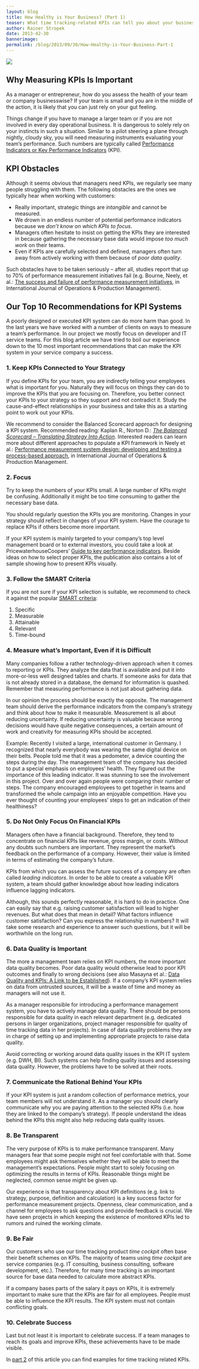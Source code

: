 ```yaml
---
layout: blog
title: How Healthy is Your Business? (Part 1)
teaser: What time tracking-related KPIs can tell you about your business’ healthy - Many companies use KPIs to manage their performance. This first article introduces KPIs. It points out our top 10 tips about how to successfully build a KPI system in your company. In the second part we will show examples of KPIs related to time tracking.
author: Rainer Stropek
date: 2013-42-30
bannerimage: 
permalink: /blog/2013/09/30/How-Healthy-is-Your-Business-Part-1
---
```


<p xmlns="http://www.w3.org/1999/xhtml">
  <img src="{{site.baseurl}}/content/images/blog/2013/09/TimeCockpitBreit1.jpg" />
</p><h2 xmlns="http://www.w3.org/1999/xhtml">Why Measuring KPIs Is Important</h2><p xmlns="http://www.w3.org/1999/xhtml">As a manager or entrepreneur, how do you assess the health of your team or company businesswise? If your team is small and you are in the middle of the action, it is likely that you can just rely on your gut feeling.</p><p xmlns="http://www.w3.org/1999/xhtml">Things change if you have to manage a larger team or if you are not involved in every day operational business. It is dangerous to solely rely on your instincts in such a situation. Similar to a pilot steering a plane through nightly, cloudy sky, you will need measuring instruments evaluating your team’s performance. Such numbers are typically called <a href="http://en.wikipedia.org/wiki/Performance_indicator" target="_blank">Performance Indicators or Key Performance Indicators</a> (KPI).</p><h2 xmlns="http://www.w3.org/1999/xhtml">KPI Obstacles</h2><p xmlns="http://www.w3.org/1999/xhtml">Although it seems obvious that managers need KPIs, we regularly see many people struggling with them. The following obstacles are the ones we typically hear when working with customers:</p><ul xmlns="http://www.w3.org/1999/xhtml">
  <li>Really important, strategic things are <em>intangible</em> and cannot be measured.</li>
  <li>We drown in an endless number of potential performance indicators because we <em>don’t know on which KPIs to focus</em>.</li>
  <li>Managers often hesitate to insist on getting the KPIs they are interested in because gathering the necessary base data would impose <em>too much work</em> on their teams.</li>
  <li>Even if KPIs are carefully selected and defined, managers often turn away from actively working with them because of <em>poor data quality</em>.</li>
</ul><p xmlns="http://www.w3.org/1999/xhtml">Such obstacles have to be taken seriously – after all, studies report that up to 70% of performance measurement initiatives fail (e.g. Bourne, Neely, et al.: <a href="http://www.som.cranfield.ac.uk/som/dinamic-content/research/cbp/vol22.pdf" target="_blank">The success and failure of performance measurement initiatives</a>, in International Journal of Operations &amp; Production Management).</p><h2 xmlns="http://www.w3.org/1999/xhtml">Our Top 10 Recommendations for KPI Systems</h2><p xmlns="http://www.w3.org/1999/xhtml">A poorly designed or executed KPI system can do more harm than good. In the last years we have worked with a number of clients on ways to measure a team’s performance. In our project we mostly focus on developer and IT service teams. For this blog article we have tried to boil our experience down to the 10 most important recommendations that can make the KPI system in your service company a success.</p><h3 xmlns="http://www.w3.org/1999/xhtml">1. Keep KPIs Connected to Your Strategy</h3><p xmlns="http://www.w3.org/1999/xhtml">If you define KPIs for your team, you are indirectly telling your employees what is important for you. Naturally they will focus on things they can do to improve the KPIs that you are focusing on. Therefore, you better connect your KPIs to your strategy so they support and not contradict it. Study the cause-and-effect relationships in your business and take this as a starting point to work out your KPIs.</p><p class="showcase" xmlns="http://www.w3.org/1999/xhtml">We recommend to consider the Balanced Scorecard approach for designing a KPI system. Recommended reading: Kaplan R., Norton D.: <a href="http://www.amazon.de/gp/product/0875846513/ref=as_li_ss_tl?ie=UTF8&amp;camp=1638&amp;creative=19454&amp;creativeASIN=0875846513&amp;linkCode=as2&amp;tag=timecockpit-21" target="_blank"><em>The Balanced Scorecard – Translating Strategy Into Action</em></a>. Interested readers can learn more about different approaches to populate a KPI framework in Neely et al.: <a href="http://www.som.cranfield.ac.uk/som/dinamic-content/research/cbp/IJOPM2010.pdf" target="_blank">Performance measurement system design: developing and testing a process-based approach</a>, in International Journal of Operations &amp; Production Management.</p><h3 xmlns="http://www.w3.org/1999/xhtml">2. Focus</h3><p xmlns="http://www.w3.org/1999/xhtml">Try to keep the numbers of your KPIs small. A large number of KPIs might be confusing. Additionally it might be too time consuming to gather the necessary base data.</p><p xmlns="http://www.w3.org/1999/xhtml">You should regularly question the KPIs you are monitoring. Changes in your strategy should reflect in changes of your KPI system. Have the courage to replace KPIs if others become more important.</p><p class="showcase" xmlns="http://www.w3.org/1999/xhtml">If your KPI system is mainly targeted to your company’s top level management board or to external investors, you could take a look at PricewaterhouseCoopers’ <a href="http://www.pwc.com/gx/en/corporate-reporting/assets/pdfs/uk_kpi_guide.pdf" target="_blank">Guide to key performance indicators</a>. Beside ideas on how to select proper KPIs, the publication also contains a lot of sample showing how to present KPIs visually.</p><h3 xmlns="http://www.w3.org/1999/xhtml">3. Follow the SMART Criteria</h3><p xmlns="http://www.w3.org/1999/xhtml">If you are not sure if your KPI selection is suitable, we recommend to check it against the popular <a href="http://en.wikipedia.org/wiki/SMART_criteria" target="_blank">SMART criteria</a>:</p><ol xmlns="http://www.w3.org/1999/xhtml">
  <li>Specific</li>
  <li>Measurable</li>
  <li>Attainable</li>
  <li>Relevant</li>
  <li>Time-bound</li>
</ol><h3 xmlns="http://www.w3.org/1999/xhtml">4. Measure what’s Important, Even if it is Difficult</h3><p xmlns="http://www.w3.org/1999/xhtml">Many companies follow a rather technology-driven approach when it comes to reporting or KPIs. They analyze the data that is available and put it into more-or-less well designed tables and charts. If someone asks for data that is not already stored in a database, the demand for information is quashed. Remember that measuring performance is not just about gathering data.</p><p xmlns="http://www.w3.org/1999/xhtml">In our opinion the process should be exactly the opposite. The management team should derive the performance indicators from the company’s strategy and think about how to make it measurable. Measurement is all about reducing uncertainty. If reducing uncertainty is valuable because wrong decisions would have quite negative consequences, a certain amount of work and creativity for measuring KPIs should be accepted.</p><p class="showcase" xmlns="http://www.w3.org/1999/xhtml">Example: Recently I visited a large, international customer in Germany. I recognized that nearly everybody was wearing the same digital device on their belts. People told me that it was a pedometer, a device counting the steps during the day. The management team of the company has decided to put a special emphasis on employees’ health. They figured out the importance of this leading indicator. It was stunning to see the involvement in this project. Over and over again people were comparing their number of steps. The company encouraged employees to get together in teams and transformed the whole campaign into an enjoyable competition. Have you ever thought of counting your employees’ steps to get an indication of their healthiness?</p><h3 xmlns="http://www.w3.org/1999/xhtml">5. Do Not Only Focus On Financial KPIs</h3><p xmlns="http://www.w3.org/1999/xhtml">Managers often have a financial background. Therefore, they tend to concentrate on financial KPIs like revenue, gross margin, or costs. Without any doubts such numbers are important. They represent the market’s feedback on the performance of a company. However, their value is limited in terms of estimating the company’s future.</p><p xmlns="http://www.w3.org/1999/xhtml">KPIs from which you can assess the future success of a company are often called <em>leading indicators</em>. In order to be able to create a valuable KPI system, a team should gather knowledge about how leading indicators influence lagging indicators.</p><p xmlns="http://www.w3.org/1999/xhtml">Although, this sounds perfectly reasonable, it is hard to do in practice. One can easily say that e.g. raising customer satisfaction will lead to higher revenues. But what does that mean in detail? What factors influence customer satisfaction? Can you express the relationship in numbers? It will take some research and experience to answer such questions, but it will be worthwhile on the long run.</p><h3 xmlns="http://www.w3.org/1999/xhtml">6. Data Quality is Important</h3><p xmlns="http://www.w3.org/1999/xhtml">The more a management team relies on KPI numbers, the more important data quality becomes. Poor data quality would otherwise lead to poor KPI outcomes and finally to wrong decisions (see also Masayna et al.: <a href="http://sim.unisa.edu.au/publications/public/DATA%20QUALITY%20AND%20KPIs%20-%20A%20LINK%20TO%20BE%20ESTABLISHED.pdf" target="_blank">Data Quality and KPIs: A Link to be Established</a>). If a company’s KPI system relies on data from untrusted sources, it will be a waste of time and money as managers will not use it.</p><p xmlns="http://www.w3.org/1999/xhtml">As a manager responsible for introducing a performance management system, you have to actively manage data quality. There should be persons responsible for data quality in each relevant department (e.g. dedicated persons in larger organizations, project manager responsible for quality of time tracking data in her projects). In case of data quality problems they are in charge of setting up and implementing appropriate projects to raise data quality.</p><p xmlns="http://www.w3.org/1999/xhtml">Avoid correcting or working around data quality issues in the KPI IT system (e.g. DWH, BI). Such systems can help finding quality issues and assessing data quality. However, the problems have to be solved at their roots.</p><h3 xmlns="http://www.w3.org/1999/xhtml">7. Communicate the Rational Behind Your KPIs</h3><p xmlns="http://www.w3.org/1999/xhtml">If your KPI system is just a random collection of performance metrics, your team members will not understand it. As a manager you should clearly communicate why you are paying attention to the selected KPIs (i.e. how they are linked to the company’s strategy). If people understand the ideas behind the KPIs this might also help reducing data quality issues.</p><h3 xmlns="http://www.w3.org/1999/xhtml">8. Be Transparent</h3><p xmlns="http://www.w3.org/1999/xhtml">The very purpose of KPIs is to make performance transparent. Many managers fear that some people might not feel comfortable with that. Some employees might ask themselves whether they will be able to meet the management’s expectations. People might start to solely focusing on optimizing the results in terms of KPIs. Reasonable things might be neglected, common sense might be given up.</p><p xmlns="http://www.w3.org/1999/xhtml">Our experience is that transparency about KPI definitions (e.g. link to strategy, purpose, definition and calculation) is a key success factor for performance measurement projects. Openness, clear communication, and a channel for employees to ask questions and provide feedback is crucial. We have seen projects in which keeping the existence of monitored KPIs led to rumors and ruined the working climate.</p><h3 xmlns="http://www.w3.org/1999/xhtml">9. Be Fair</h3><p xmlns="http://www.w3.org/1999/xhtml">Our customers who use our time tracking product <em>time cockpit</em> often base their benefit schemes on KPIs. The majority of teams using <em>time cockpit</em> are service companies (e.g. IT consulting, business consulting, software development, etc.). Therefore, for many time tracking is an important source for base data needed to calculate more abstract KPIs.</p><p xmlns="http://www.w3.org/1999/xhtml">If a company bases parts of the salary it pays on KPIs, it is extremely important to make sure that the KPIs are fair for all employees. People must be able to influence the KPI results. The KPI system must not contain conflicting goals.</p><h3 xmlns="http://www.w3.org/1999/xhtml">10. Celebrate Success</h3><p xmlns="http://www.w3.org/1999/xhtml">Last but not least it is important to celebrate success. If a team manages to reach its goals and improve KPIs, these achievements have to be made visible.</p><p class="showcase" xmlns="http://www.w3.org/1999/xhtml">In <a href="http://www.timecockpit.com/blog/2013/09/30/How-Healthy-is-Your-Business-Part-2">part 2</a> of this article you can find examples for time tracking related KPIs.</p>
